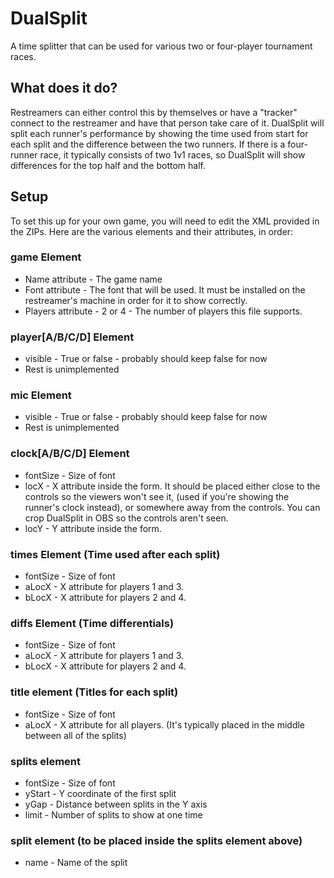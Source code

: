 # DualSplit
A time splitter that can be used for various two or four-player tournament races.

## What does it do?
Restreamers can either control this by themselves or have a "tracker" connect to the restreamer and have that person take care of it.  DualSplit will split each runner's performance by showing the time used from start for each split and the difference between the two runners.  If there is a four-runner race, it typically consists of two 1v1 races, so DualSplit will show differences for the top half and the bottom half.

## Setup

To set this up for your own game, you will need to edit the XML provided in the ZIPs.  Here are the various elements and their attributes, in order:

### game Element
- Name attribute - The game name
- Font attribute - The font that will be used.  It must be installed on the restreamer's machine in order for it to show correctly.
- Players attribute - 2 or 4 - The number of players this file supports.

### player[A/B/C/D] Element
- visible - True or false - probably should keep false for now
- Rest is unimplemented

### mic Element
- visible - True or false - probably should keep false for now
- Rest is unimplemented

### clock[A/B/C/D] Element
- fontSize - Size of font
- locX - X attribute inside the form.  It should be placed either close to the controls so the viewers won't see it, (used if you're showing the runner's clock instead), or somewhere away from the controls.  You can crop DualSplit in OBS so the controls aren't seen.
- locY - Y attribute inside the form.

### times Element (Time used after each split)
- fontSize - Size of font
- aLocX - X attribute for players 1 and 3.
- bLocX - X attribute for players 2 and 4.

### diffs Element (Time differentials)
- fontSize - Size of font
- aLocX - X attribute for players 1 and 3.
- bLocX - X attribute for players 2 and 4.

### title element (Titles for each split)
- fontSize - Size of font
- aLocX - X attribute for all players.  (It's typically placed in the middle between all of the splits)

### splits element
- fontSize - Size of font
- yStart - Y coordinate of the first split
- yGap - Distance between splits in the Y axis
- limit - Number of splits to show at one time

### split element (to be placed inside the splits element above)
- name - Name of the split
